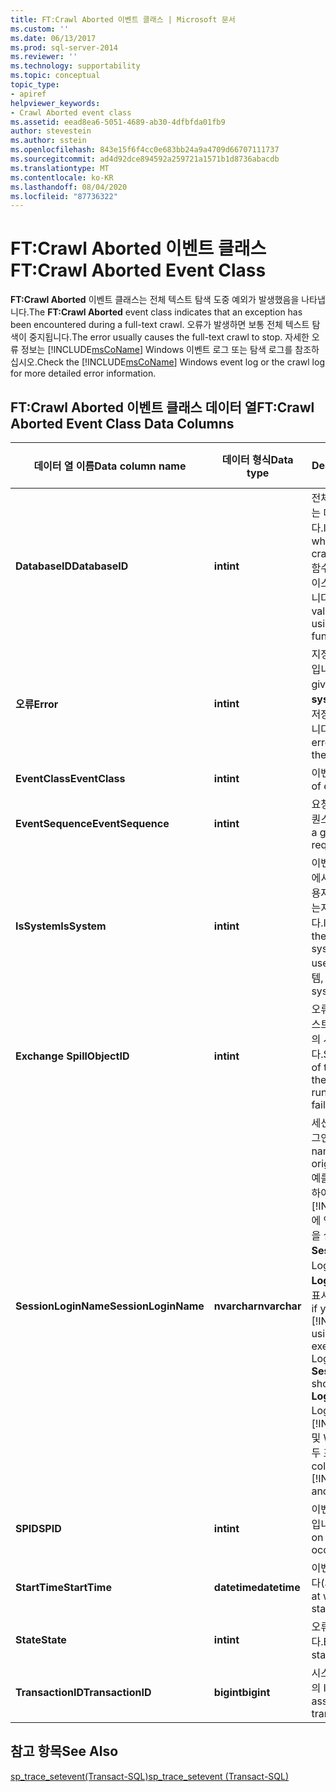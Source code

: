 ```yaml
---
title: FT:Crawl Aborted 이벤트 클래스 | Microsoft 문서
ms.custom: ''
ms.date: 06/13/2017
ms.prod: sql-server-2014
ms.reviewer: ''
ms.technology: supportability
ms.topic: conceptual
topic_type:
- apiref
helpviewer_keywords:
- Crawl Aborted event class
ms.assetid: eead8ea6-5051-4689-ab30-4dfbfda01fb9
author: stevestein
ms.author: sstein
ms.openlocfilehash: 843e15f6f4cc0e683bb24a9a4709d66707111737
ms.sourcegitcommit: ad4d92dce894592a259721a1571b1d8736abacdb
ms.translationtype: MT
ms.contentlocale: ko-KR
ms.lasthandoff: 08/04/2020
ms.locfileid: "87736322"
---
```

# <a name="ftcrawl-aborted-event-class"></a><span data-ttu-id="34cea-102">FT:Crawl Aborted 이벤트 클래스</span><span class="sxs-lookup"><span data-stu-id="34cea-102">FT:Crawl Aborted Event Class</span></span>
  <span data-ttu-id="34cea-103">**FT:Crawl Aborted** 이벤트 클래스는 전체 텍스트 탐색 도중 예외가 발생했음을 나타냅니다.</span><span class="sxs-lookup"><span data-stu-id="34cea-103">The **FT:Crawl Aborted** event class indicates that an exception has been encountered during a full-text crawl.</span></span> <span data-ttu-id="34cea-104">오류가 발생하면 보통 전체 텍스트 탐색이 중지됩니다.</span><span class="sxs-lookup"><span data-stu-id="34cea-104">The error usually causes the full-text crawl to stop.</span></span> <span data-ttu-id="34cea-105">자세한 오류 정보는 [!INCLUDE[msCoName](../../includes/msconame-md.md)] Windows 이벤트 로그 또는 탐색 로그를 참조하십시오.</span><span class="sxs-lookup"><span data-stu-id="34cea-105">Check the [!INCLUDE[msCoName](../../includes/msconame-md.md)] Windows event log or the crawl log for more detailed error information.</span></span>  
  
## <a name="ftcrawl-aborted-event-class-data-columns"></a><span data-ttu-id="34cea-106">FT:Crawl Aborted 이벤트 클래스 데이터 열</span><span class="sxs-lookup"><span data-stu-id="34cea-106">FT:Crawl Aborted Event Class Data Columns</span></span>  
  
|<span data-ttu-id="34cea-107">데이터 열 이름</span><span class="sxs-lookup"><span data-stu-id="34cea-107">Data column name</span></span>|<span data-ttu-id="34cea-108">데이터 형식</span><span class="sxs-lookup"><span data-stu-id="34cea-108">Data type</span></span>|<span data-ttu-id="34cea-109">Description</span><span class="sxs-lookup"><span data-stu-id="34cea-109">Description</span></span>|<span data-ttu-id="34cea-110">열 ID</span><span class="sxs-lookup"><span data-stu-id="34cea-110">Column ID</span></span>|<span data-ttu-id="34cea-111">필터 가능</span><span class="sxs-lookup"><span data-stu-id="34cea-111">Filterable</span></span>|  
|----------------------|---------------|-----------------|---------------|----------------|  
|<span data-ttu-id="34cea-112">**DatabaseID**</span><span class="sxs-lookup"><span data-stu-id="34cea-112">**DatabaseID**</span></span>|<span data-ttu-id="34cea-113">**int**</span><span class="sxs-lookup"><span data-stu-id="34cea-113">**int**</span></span>|<span data-ttu-id="34cea-114">전체 텍스트 탐색이 실행되는 데이터베이스의 ID입니다.</span><span class="sxs-lookup"><span data-stu-id="34cea-114">ID of the database in which the full-text crawl is running.</span></span> <span data-ttu-id="34cea-115">DB_ID 함수를 사용하여 데이터베이스의 값을 확인할 수 있습니다.</span><span class="sxs-lookup"><span data-stu-id="34cea-115">Determine the value for a database by using the DB_ID function.</span></span>|<span data-ttu-id="34cea-116">3</span><span class="sxs-lookup"><span data-stu-id="34cea-116">3</span></span>|<span data-ttu-id="34cea-117">yes</span><span class="sxs-lookup"><span data-stu-id="34cea-117">Yes</span></span>|  
|<span data-ttu-id="34cea-118">**오류**</span><span class="sxs-lookup"><span data-stu-id="34cea-118">**Error**</span></span>|<span data-ttu-id="34cea-119">**int**</span><span class="sxs-lookup"><span data-stu-id="34cea-119">**int**</span></span>|<span data-ttu-id="34cea-120">지정된 이벤트의 오류 번호입니다.</span><span class="sxs-lookup"><span data-stu-id="34cea-120">Error number of a given event.</span></span> <span data-ttu-id="34cea-121">종종 **sysmessages** 테이블에 저장된 오류 번호를 나타냅니다.</span><span class="sxs-lookup"><span data-stu-id="34cea-121">Often this is the error number stored in the **sysmessages** table.</span></span>|<span data-ttu-id="34cea-122">31</span><span class="sxs-lookup"><span data-stu-id="34cea-122">31</span></span>|<span data-ttu-id="34cea-123">yes</span><span class="sxs-lookup"><span data-stu-id="34cea-123">Yes</span></span>|  
|<span data-ttu-id="34cea-124">**EventClass**</span><span class="sxs-lookup"><span data-stu-id="34cea-124">**EventClass**</span></span>|<span data-ttu-id="34cea-125">**int**</span><span class="sxs-lookup"><span data-stu-id="34cea-125">**int**</span></span>|<span data-ttu-id="34cea-126">이벤트 유형 = 157</span><span class="sxs-lookup"><span data-stu-id="34cea-126">Type of event = 157.</span></span>|<span data-ttu-id="34cea-127">27</span><span class="sxs-lookup"><span data-stu-id="34cea-127">27</span></span>|<span data-ttu-id="34cea-128">예</span><span class="sxs-lookup"><span data-stu-id="34cea-128">No</span></span>|  
|<span data-ttu-id="34cea-129">**EventSequence**</span><span class="sxs-lookup"><span data-stu-id="34cea-129">**EventSequence**</span></span>|<span data-ttu-id="34cea-130">**int**</span><span class="sxs-lookup"><span data-stu-id="34cea-130">**int**</span></span>|<span data-ttu-id="34cea-131">요청 내에 지정된 이벤트 시퀀스입니다.</span><span class="sxs-lookup"><span data-stu-id="34cea-131">Sequence of a given event within the request.</span></span>|<span data-ttu-id="34cea-132">51</span><span class="sxs-lookup"><span data-stu-id="34cea-132">51</span></span>|<span data-ttu-id="34cea-133">예</span><span class="sxs-lookup"><span data-stu-id="34cea-133">No</span></span>|  
|<span data-ttu-id="34cea-134">**IsSystem**</span><span class="sxs-lookup"><span data-stu-id="34cea-134">**IsSystem**</span></span>|<span data-ttu-id="34cea-135">**int**</span><span class="sxs-lookup"><span data-stu-id="34cea-135">**int**</span></span>|<span data-ttu-id="34cea-136">이벤트가 시스템 프로세스에서 발생했는지 아니면 사용자 프로세스에서 발생했는지를 나타냅니다.</span><span class="sxs-lookup"><span data-stu-id="34cea-136">Indicates whether the event occurred on a system process or a user process.</span></span> <span data-ttu-id="34cea-137">1 = 시스템, 0 = 사용자</span><span class="sxs-lookup"><span data-stu-id="34cea-137">1 = system, 0 = user.</span></span>|<span data-ttu-id="34cea-138">60</span><span class="sxs-lookup"><span data-stu-id="34cea-138">60</span></span>|<span data-ttu-id="34cea-139">yes</span><span class="sxs-lookup"><span data-stu-id="34cea-139">Yes</span></span>|  
|<span data-ttu-id="34cea-140">**Exchange Spill**</span><span class="sxs-lookup"><span data-stu-id="34cea-140">**ObjectID**</span></span>|<span data-ttu-id="34cea-141">**int**</span><span class="sxs-lookup"><span data-stu-id="34cea-141">**int**</span></span>|<span data-ttu-id="34cea-142">오류가 발생했을 때 전체 텍스트 탐색이 실행되는 개체의 시스템 할당 ID입니다.</span><span class="sxs-lookup"><span data-stu-id="34cea-142">System-assigned ID of the object on which the full-text crawl is running when the failure occurs.</span></span>|<span data-ttu-id="34cea-143">22</span><span class="sxs-lookup"><span data-stu-id="34cea-143">22</span></span>|<span data-ttu-id="34cea-144">yes</span><span class="sxs-lookup"><span data-stu-id="34cea-144">Yes</span></span>|  
|<span data-ttu-id="34cea-145">**SessionLoginName**</span><span class="sxs-lookup"><span data-stu-id="34cea-145">**SessionLoginName**</span></span>|<span data-ttu-id="34cea-146">**nvarchar**</span><span class="sxs-lookup"><span data-stu-id="34cea-146">**nvarchar**</span></span>|<span data-ttu-id="34cea-147">세션을 시작한 사용자의 로그인 이름입니다.</span><span class="sxs-lookup"><span data-stu-id="34cea-147">Login name of the user who originated the session.</span></span> <span data-ttu-id="34cea-148">예를 들어 Login1을 사용하여 [!INCLUDE[ssNoVersion](../../includes/ssnoversion-md.md)] 에 연결하고 Login2로 문을 실행할 경우 **SessionLoginName** 은 Login1을 표시하고 **LoginName** 은 Login2를 표시합니다.</span><span class="sxs-lookup"><span data-stu-id="34cea-148">For example, if you connect to [!INCLUDE[ssNoVersion](../../includes/ssnoversion-md.md)] using Login1 and execute a statement as Login2, **SessionLoginName** shows Login1 and **LoginName** shows Login2.</span></span> <span data-ttu-id="34cea-149">이 열은 [!INCLUDE[ssNoVersion](../../includes/ssnoversion-md.md)] 및 Windows 로그인을 모두 표시합니다.</span><span class="sxs-lookup"><span data-stu-id="34cea-149">This column displays both [!INCLUDE[ssNoVersion](../../includes/ssnoversion-md.md)] and Windows logins.</span></span>|<span data-ttu-id="34cea-150">64</span><span class="sxs-lookup"><span data-stu-id="34cea-150">64</span></span>|<span data-ttu-id="34cea-151">yes</span><span class="sxs-lookup"><span data-stu-id="34cea-151">Yes</span></span>|  
|<span data-ttu-id="34cea-152">**SPID**</span><span class="sxs-lookup"><span data-stu-id="34cea-152">**SPID**</span></span>|<span data-ttu-id="34cea-153">**int**</span><span class="sxs-lookup"><span data-stu-id="34cea-153">**int**</span></span>|<span data-ttu-id="34cea-154">이벤트가 발생한 세션의 ID입니다.</span><span class="sxs-lookup"><span data-stu-id="34cea-154">ID of the session on which the event occurred.</span></span>|<span data-ttu-id="34cea-155">12</span><span class="sxs-lookup"><span data-stu-id="34cea-155">12</span></span>|<span data-ttu-id="34cea-156">yes</span><span class="sxs-lookup"><span data-stu-id="34cea-156">Yes</span></span>|  
|<span data-ttu-id="34cea-157">**StartTime**</span><span class="sxs-lookup"><span data-stu-id="34cea-157">**StartTime**</span></span>|<span data-ttu-id="34cea-158">**datetime**</span><span class="sxs-lookup"><span data-stu-id="34cea-158">**datetime**</span></span>|<span data-ttu-id="34cea-159">이벤트가 시작된 시간입니다(사용 가능한 경우).</span><span class="sxs-lookup"><span data-stu-id="34cea-159">Time at which the event started, if available.</span></span>|<span data-ttu-id="34cea-160">14</span><span class="sxs-lookup"><span data-stu-id="34cea-160">14</span></span>|<span data-ttu-id="34cea-161">yes</span><span class="sxs-lookup"><span data-stu-id="34cea-161">Yes</span></span>|  
|<span data-ttu-id="34cea-162">**State**</span><span class="sxs-lookup"><span data-stu-id="34cea-162">**State**</span></span>|<span data-ttu-id="34cea-163">**int**</span><span class="sxs-lookup"><span data-stu-id="34cea-163">**int**</span></span>|<span data-ttu-id="34cea-164">오류 상태 코드입니다.</span><span class="sxs-lookup"><span data-stu-id="34cea-164">Equivalent to an error state code.</span></span>|<span data-ttu-id="34cea-165">30</span><span class="sxs-lookup"><span data-stu-id="34cea-165">30</span></span>|<span data-ttu-id="34cea-166">yes</span><span class="sxs-lookup"><span data-stu-id="34cea-166">Yes</span></span>|  
|<span data-ttu-id="34cea-167">**TransactionID**</span><span class="sxs-lookup"><span data-stu-id="34cea-167">**TransactionID**</span></span>|<span data-ttu-id="34cea-168">**bigint**</span><span class="sxs-lookup"><span data-stu-id="34cea-168">**bigint**</span></span>|<span data-ttu-id="34cea-169">시스템이 할당한 트랜잭션의 ID입니다.</span><span class="sxs-lookup"><span data-stu-id="34cea-169">System-assigned ID of the transaction.</span></span>|<span data-ttu-id="34cea-170">4</span><span class="sxs-lookup"><span data-stu-id="34cea-170">4</span></span>|<span data-ttu-id="34cea-171">yes</span><span class="sxs-lookup"><span data-stu-id="34cea-171">Yes</span></span>|  
  
## <a name="see-also"></a><span data-ttu-id="34cea-172">참고 항목</span><span class="sxs-lookup"><span data-stu-id="34cea-172">See Also</span></span>  
 [<span data-ttu-id="34cea-173">sp_trace_setevent&#40;Transact-SQL&#41;</span><span class="sxs-lookup"><span data-stu-id="34cea-173">sp_trace_setevent &#40;Transact-SQL&#41;</span></span>](/sql/relational-databases/system-stored-procedures/sp-trace-setevent-transact-sql)  
  
  
